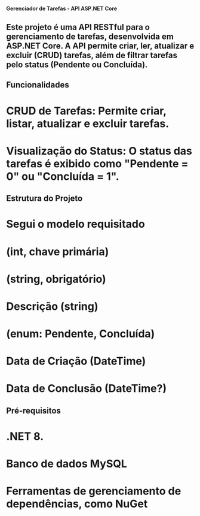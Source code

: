 ﻿#### Gerenciador de Tarefas - API ASP.NET Core
## Este projeto é uma API RESTful para o gerenciamento de tarefas, desenvolvida em ASP.NET Core. A API permite criar, ler, atualizar e excluir (CRUD) tarefas, além de filtrar tarefas pelo status (Pendente ou Concluída).

## Funcionalidades
# CRUD de Tarefas: Permite criar, listar, atualizar e excluir tarefas.
# Visualização do Status: O status das tarefas é exibido como "Pendente = 0" ou "Concluída = 1".

## Estrutura do Projeto
# Segui o modelo requisitado
# (int, chave primária)
# (string, obrigatório)
# Descrição (string)
# (enum: Pendente, Concluída)
# Data de Criação (DateTime)
# Data de Conclusão (DateTime?)

## Pré-requisitos
# .NET 8.
# Banco de dados MySQL
# Ferramentas de gerenciamento de dependências, como NuGet